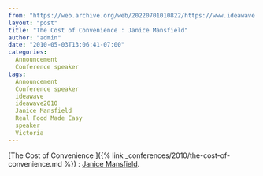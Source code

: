 ```yaml
---
from: "https://web.archive.org/web/20220701010822/https://www.ideawave.ca/the-cost-of-convenience-janice-mansfield/"
layout: "post"
title: "The Cost of Convenience : Janice Mansfield"
author: "admin"
date: "2010-05-03T13:06:41-07:00"
categories:
  Announcement
  Conference speaker
tags: 
  Announcement
  Conference speaker
  ideawave
  ideawave2010
  Janice Mansfield
  Real Food Made Easy
  speaker
  Victoria
---
```


[The Cost of Convenience ]({% link _conferences/2010/the-cost-of-convenience.md %}) : [Janice Mansfield](http://www.realfoodmadeeasy.ca/).
